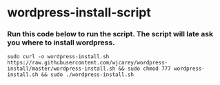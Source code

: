 # wordpress-install-script

### Run this code below to run the script. The script will late ask you where to install wordpress.
`sudo curl -o wordpress-install.sh https://raw.githubusercontent.com/wjcarey/wordpress-install/master/wordpress-install.sh && sudo chmod 777 wordpress-install.sh && sudo ./wordpress-install.sh`
